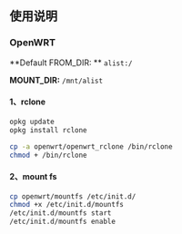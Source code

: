 ## 使用说明



### OpenWRT

**Default FROM_DIR: ** `alist:/`

**MOUNT_DIR:** `/mnt/alist`

#### 1、rclone

```bash
opkg update
opkg install rclone

cp -a openwrt/openwrt_rclone /bin/rclone
chmod + /bin/rclone
```

#### 2、mount fs

```bash
cp openwrt/mountfs /etc/init.d/
chmod +x /etc/init.d/mountfs
/etc/init.d/mountfs start
/etc/init.d/mountfs enable
```
